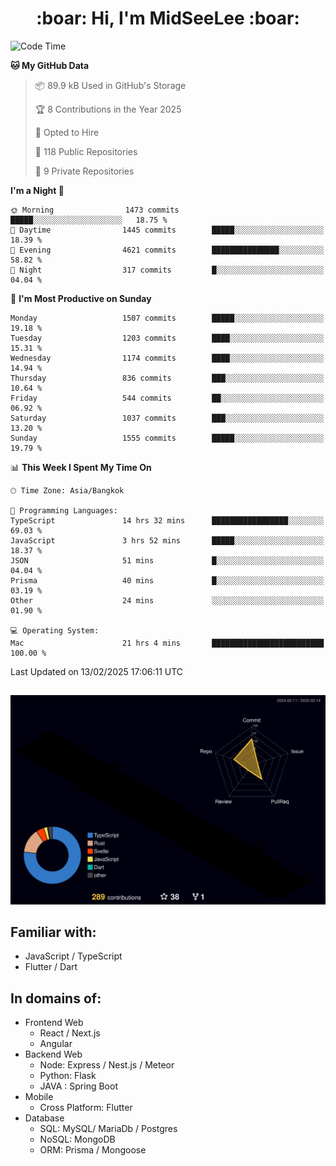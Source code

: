 <h1 align="center"> :boar: Hi, I'm MidSeeLee :boar:</h1>
 
<!--START_SECTION:waka-->
![Code Time](http://img.shields.io/badge/Code%20Time-2%2C488%20hrs%2036%20mins-blue)

**🐱 My GitHub Data** 

> 📦 89.9 kB Used in GitHub's Storage 
 > 
> 🏆 8 Contributions in the Year 2025
 > 
> 💼 Opted to Hire
 > 
> 📜 118 Public Repositories 
 > 
> 🔑 9 Private Repositories 
 > 
**I'm a Night 🦉** 

```text
🌞 Morning                1473 commits        █████░░░░░░░░░░░░░░░░░░░░   18.75 % 
🌆 Daytime                1445 commits        █████░░░░░░░░░░░░░░░░░░░░   18.39 % 
🌃 Evening                4621 commits        ███████████████░░░░░░░░░░   58.82 % 
🌙 Night                  317 commits         █░░░░░░░░░░░░░░░░░░░░░░░░   04.04 % 
```
📅 **I'm Most Productive on Sunday** 

```text
Monday                   1507 commits        █████░░░░░░░░░░░░░░░░░░░░   19.18 % 
Tuesday                  1203 commits        ████░░░░░░░░░░░░░░░░░░░░░   15.31 % 
Wednesday                1174 commits        ████░░░░░░░░░░░░░░░░░░░░░   14.94 % 
Thursday                 836 commits         ███░░░░░░░░░░░░░░░░░░░░░░   10.64 % 
Friday                   544 commits         ██░░░░░░░░░░░░░░░░░░░░░░░   06.92 % 
Saturday                 1037 commits        ███░░░░░░░░░░░░░░░░░░░░░░   13.20 % 
Sunday                   1555 commits        █████░░░░░░░░░░░░░░░░░░░░   19.79 % 
```


📊 **This Week I Spent My Time On** 

```text
🕑︎ Time Zone: Asia/Bangkok

💬 Programming Languages: 
TypeScript               14 hrs 32 mins      █████████████████░░░░░░░░   69.03 % 
JavaScript               3 hrs 52 mins       █████░░░░░░░░░░░░░░░░░░░░   18.37 % 
JSON                     51 mins             █░░░░░░░░░░░░░░░░░░░░░░░░   04.04 % 
Prisma                   40 mins             █░░░░░░░░░░░░░░░░░░░░░░░░   03.19 % 
Other                    24 mins             ░░░░░░░░░░░░░░░░░░░░░░░░░   01.90 % 

💻 Operating System: 
Mac                      21 hrs 4 mins       █████████████████████████   100.00 % 
```


 Last Updated on 13/02/2025 17:06:11 UTC
<!--END_SECTION:waka-->

##

![](./profile-3d-contrib/profile-night-rainbow.svg)

## Familiar with:
- JavaScript / TypeScript
- Flutter / Dart

## In domains of:
- Frontend Web
  - React / Next.js
  - Angular
- Backend Web
  - Node: Express / Nest.js / Meteor
  - Python: Flask
  - JAVA : Spring Boot
- Mobile
  - Cross Platform: Flutter
- Database
  - SQL: MySQL/ MariaDb / Postgres
  - NoSQL: MongoDB
  - ORM: Prisma / Mongoose
